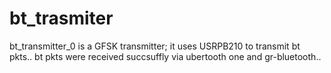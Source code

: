 # bt_trasmiter
bt_transmitter_0 is a GFSK transmitter; it uses USRPB210 to transmit bt pkts.. bt pkts were received succsuffly via ubertooth one and gr-bluetooth..

